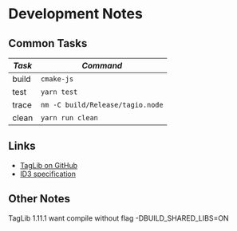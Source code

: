 # Development Notes

## Common Tasks

|*Task* | *Command*                                                                                                    |
|-------|--------------------------------------------------------------------------------------------------------------|
| build | `cmake-js`                                                                                                   |
| test  | `yarn test`                                                                                                  |
| trace | `nm -C build/Release/tagio.node`                                                                             |
| clean | `yarn run clean`                                                                                             |

## Links


* [TagLib on GitHub](https://github.com/taglib/taglib)
* [ID3 specification](http://id3.org/Developer%20Information)


## Other Notes

TagLib 1.11.1 want compile without flag -DBUILD_SHARED_LIBS=ON